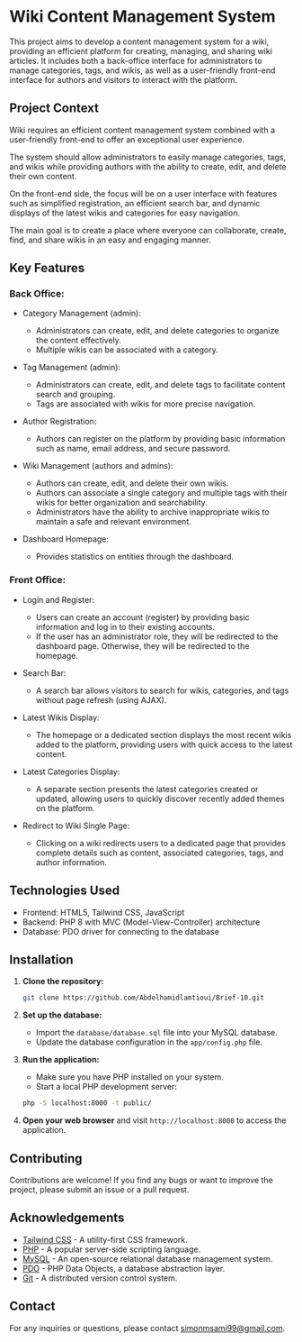 # Wiki Content Management System

This project aims to develop a content management system for a wiki, providing an efficient platform for creating, managing, and sharing wiki articles. It includes both a back-office interface for administrators to manage categories, tags, and wikis, as well as a user-friendly front-end interface for authors and visitors to interact with the platform.

## Project Context
Wiki requires an efficient content management system combined with a user-friendly front-end to offer an exceptional user experience.

The system should allow administrators to easily manage categories, tags, and wikis while providing authors with the ability to create, edit, and delete their own content.

On the front-end side, the focus will be on a user interface with features such as simplified registration, an efficient search bar, and dynamic displays of the latest wikis and categories for easy navigation.

The main goal is to create a place where everyone can collaborate, create, find, and share wikis in an easy and engaging manner.

## Key Features

### Back Office:

- Category Management (admin):
  - Administrators can create, edit, and delete categories to organize the content effectively.
  - Multiple wikis can be associated with a category.

- Tag Management (admin):
  - Administrators can create, edit, and delete tags to facilitate content search and grouping.
  - Tags are associated with wikis for more precise navigation.

- Author Registration:
  - Authors can register on the platform by providing basic information such as name, email address, and secure password.

- Wiki Management (authors and admins):
  - Authors can create, edit, and delete their own wikis.
  - Authors can associate a single category and multiple tags with their wikis for better organization and searchability.
  - Administrators have the ability to archive inappropriate wikis to maintain a safe and relevant environment.

- Dashboard Homepage:
  - Provides statistics on entities through the dashboard.

### Front Office:

- Login and Register:
  - Users can create an account (register) by providing basic information and log in to their existing accounts.
  - If the user has an administrator role, they will be redirected to the dashboard page. Otherwise, they will be redirected to the homepage.

- Search Bar:
  - A search bar allows visitors to search for wikis, categories, and tags without page refresh (using AJAX).

- Latest Wikis Display:
  - The homepage or a dedicated section displays the most recent wikis added to the platform, providing users with quick access to the latest content.

- Latest Categories Display:
  - A separate section presents the latest categories created or updated, allowing users to quickly discover recently added themes on the platform.

- Redirect to Wiki Single Page:
  - Clicking on a wiki redirects users to a dedicated page that provides complete details such as content, associated categories, tags, and author information.

## Technologies Used

- Frontend: HTML5, Tailwind CSS, JavaScript
- Backend: PHP 8 with MVC (Model-View-Controller) architecture
- Database: PDO driver for connecting to the database

## Installation

1. **Clone the repository:**

   ```bash
   git clone https://github.com/Abdelhamidlamtioui/Brief-10.git
   ```
2. **Set up the database:**
   - Import the `database/database.sql` file into your MySQL database.
   - Update the database configuration in the `app/config.php` file.

3. **Run the application:**
   - Make sure you have PHP installed on your system.
   - Start a local PHP development server:
   ```bash
   php -S localhost:8000 -t public/
   ```
4. **Open your web browser** and visit `http://localhost:8000` to access the application.

## Contributing

Contributions are welcome! If you find any bugs or want to improve the project, please submit an issue or a pull request.

## Acknowledgements

- [Tailwind CSS](https://tailwindcss.com) - A utility-first CSS framework.
- [PHP](https://www.php.net) - A popular server-side scripting language.
- [MySQL](https://www.mysql.com) - An open-source relational database management system.
- [PDO](https://www.php.net/manual/en/book.pdo.php) - PHP Data Objects, a database abstraction layer.
- [Git](https://git-scm.com) - A distributed version control system.

## Contact

For any inquiries or questions, please contact simonmsami99@gmail.com.
